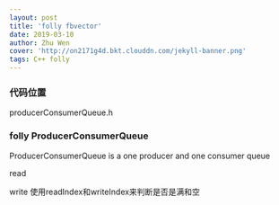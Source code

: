 ```yaml
---
layout: post
title: 'folly fbvector'
date: 2019-03-10
author: Zhu Wen
cover: 'http://on2171g4d.bkt.clouddn.com/jekyll-banner.png'
tags: C++ folly
---
```


### 代码位置
producerConsumerQueue.h

### folly ProducerConsumerQueue
ProducerConsumerQueue is a one producer and one consumer queue


read

write
使用readIndex和writeIndex来判断是否是满和空